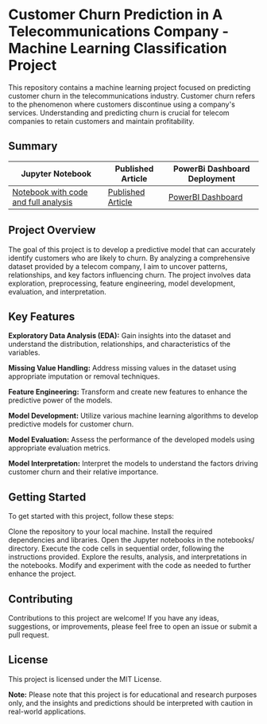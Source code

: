 # Customer Churn Prediction in A Telecommunications Company -Machine Learning Classification Project
This repository contains a machine learning project focused on predicting customer churn in the telecommunications industry. Customer churn refers to the phenomenon where customers discontinue using a company's services. Understanding and predicting churn is crucial for telecom companies to retain customers and maintain profitability.

## Summary
|     Jupyter Notebook                       | Published Article|    PowerBi Dashboard Deployment
| -------------                  | -------------    |    -----------------
|[Notebook with code and full analysis](https://github.com/rasmodev/Customer-Churn-Prediction-Machine-Learning-Classification-Project/blob/main/Classification_Telco_customer_churn.ipynb)|  [Published Article](https://medium.com/@rasmowanyama/exploratory-data-analysis-of-the-funding-in-the-indian-start-up-ecosystem-2018-2021-7065618d9a93)               |[PowerBI Dashboard](https://app.powerbi.com/view?r=eyJrIjoiODM4ODAwOWUtMDFiYi00OTE0LTg0MzQtMzM1OTdiY2I3NDlmIiwidCI6IjQ0ODdiNTJmLWYxMTgtNDgzMC1iNDlkLTNjMjk4Y2I3MTA3NSJ9&embedImagePlaceholder=true)


## Project Overview
The goal of this project is to develop a predictive model that can accurately identify customers who are likely to churn. By analyzing a comprehensive dataset provided by a telecom company, I aim to uncover patterns, relationships, and key factors influencing churn. The project involves data exploration, preprocessing, feature engineering, model development, evaluation, and interpretation.

## Key Features
**Exploratory Data Analysis (EDA):** Gain insights into the dataset and understand the distribution, relationships, and characteristics of the variables.

**Missing Value Handling:** Address missing values in the dataset using appropriate imputation or removal techniques.

**Feature Engineering:** Transform and create new features to enhance the predictive power of the models.

**Model Development:** Utilize various machine learning algorithms to develop predictive models for customer churn.

**Model Evaluation:** Assess the performance of the developed models using appropriate evaluation metrics.

**Model Interpretation:** Interpret the models to understand the factors driving customer churn and their relative importance.


## Getting Started
To get started with this project, follow these steps:

Clone the repository to your local machine.
Install the required dependencies and libraries.
Open the Jupyter notebooks in the notebooks/ directory.
Execute the code cells in sequential order, following the instructions provided.
Explore the results, analysis, and interpretations in the notebooks.
Modify and experiment with the code as needed to further enhance the project.

## Contributing
Contributions to this project are welcome! If you have any ideas, suggestions, or improvements, please feel free to open an issue or submit a pull request.

## License
This project is licensed under the MIT License.

**Note:** Please note that this project is for educational and research purposes only, and the insights and predictions should be interpreted with caution in real-world applications.
